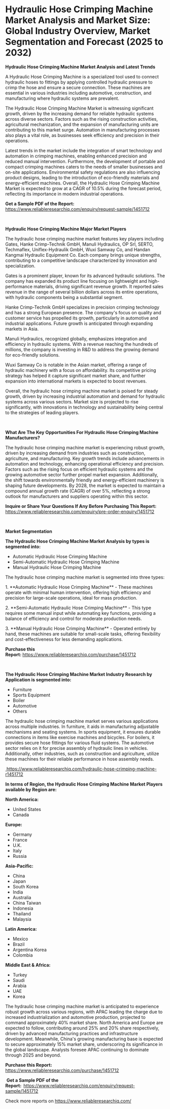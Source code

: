 <p><h1>Hydraulic Hose Crimping Machine Market Analysis and Market Size: Global Industry Overview, Market Segmentation and Forecast (2025 to 2032)</h1></p><p><strong>Hydraulic Hose Crimping Machine Market Analysis and Latest Trends</strong></p>
<p><p>A Hydraulic Hose Crimping Machine is a specialized tool used to connect hydraulic hoses to fittings by applying controlled hydraulic pressure to crimp the hose and ensure a secure connection. These machines are essential in various industries including automotive, construction, and manufacturing where hydraulic systems are prevalent.</p><p>The Hydraulic Hose Crimping Machine Market is witnessing significant growth, driven by the increasing demand for reliable hydraulic systems across diverse sectors. Factors such as the rising construction activities, agricultural mechanization, and the expansion of manufacturing units are contributing to this market surge. Automation in manufacturing processes also plays a vital role, as businesses seek efficiency and precision in their operations.</p><p>Latest trends in the market include the integration of smart technology and automation in crimping machines, enabling enhanced precision and reduced manual intervention. Furthermore, the development of portable and compact crimping machines caters to the needs of smaller businesses and on-site applications. Environmental safety regulations are also influencing product designs, leading to the introduction of eco-friendly materials and energy-efficient machines. Overall, the Hydraulic Hose Crimping Machine Market is expected to grow at a CAGR of 10.5% during the forecast period, reflecting its importance in modern industrial operations.</p></p>
<p><strong>Get a Sample PDF of the Report:&nbsp;</strong> <a href="https://www.reliableresearchiq.com/enquiry/request-sample/1451712?utm_campaign=2442&utm_medium=2&utm_source=Github&utm_content=ia&utm_term=17022025&utm_id=hydraulic-hose-crimping-machine">https://www.reliableresearchiq.com/enquiry/request-sample/1451712</a></p>
<p>&nbsp;</p>
<p><strong>Hydraulic Hose Crimping Machine Major Market Players</strong></p>
<p><p>The hydraulic hose crimping machine market features key players including Gates, Hanke Crimp-Technik GmbH, Manuli Hydraulics, OP Srl, SERTO, Techmaflex, Uniflex-Hydraulik GmbH, Wuxi Samway Co, and Handan Kangmai Hydraulic Equipment Co. Each company brings unique strengths, contributing to a competitive landscape characterized by innovation and specialization.</p><p>Gates is a prominent player, known for its advanced hydraulic solutions. The company has expanded its product line focusing on lightweight and high-performance materials, driving significant revenue growth. It reported sales revenue in the range of several billion dollars across its entire operations, with hydraulic components being a substantial segment.</p><p>Hanke Crimp-Technik GmbH specializes in precision crimping technology and has a strong European presence. The company's focus on quality and customer service has propelled its growth, particularly in automotive and industrial applications. Future growth is anticipated through expanding markets in Asia.</p><p>Manuli Hydraulics, recognized globally, emphasizes integration and efficiency in hydraulic systems. With a revenue reaching the hundreds of millions, the company is investing in R&D to address the growing demand for eco-friendly solutions.</p><p>Wuxi Samway Co is notable in the Asian market, offering a range of hydraulic machinery with a focus on affordability. Its competitive pricing strategy has helped it capture significant market share, and further expansion into international markets is expected to boost revenues.</p><p>Overall, the hydraulic hose crimping machine market is poised for steady growth, driven by increasing industrial automation and demand for hydraulic systems across various sectors. Market size is projected to rise significantly, with innovations in technology and sustainability being central to the strategies of leading players.</p></p>
<p>&nbsp;</p>
<p><strong>What Are The Key Opportunities For Hydraulic Hose Crimping Machine Manufacturers?</strong></p>
<p><p>The hydraulic hose crimping machine market is experiencing robust growth, driven by increasing demand from industries such as construction, agriculture, and manufacturing. Key growth trends include advancements in automation and technology, enhancing operational efficiency and precision. Factors such as the rising focus on efficient hydraulic systems and the growing automotive sector further propel market expansion. Additionally, the shift towards environmentally friendly and energy-efficient machinery is shaping future developments. By 2028, the market is expected to maintain a compound annual growth rate (CAGR) of over 5%, reflecting a strong outlook for manufacturers and suppliers operating within this sector.</p></p>
<p><strong>Inquire or Share Your Questions If Any Before Purchasing This Report:</strong> <a href="https://www.reliableresearchiq.com/enquiry/pre-order-enquiry/1451712?utm_campaign=2442&utm_medium=2&utm_source=Github&utm_content=ia&utm_term=17022025&utm_id=hydraulic-hose-crimping-machine">https://www.reliableresearchiq.com/enquiry/pre-order-enquiry/1451712</a></p>
<p>&nbsp;</p>
<p><strong>Market Segmentation</strong></p>
<p><strong>The Hydraulic Hose Crimping Machine Market Analysis by types is segmented into:</strong></p>
<p><ul><li>Automatic Hydraulic Hose Crimping Machine</li><li>Semi-Automatic Hydraulic Hose Crimping Machine</li><li>Manual Hydraulic Hose Crimping Machine</li></ul></p>
<p><p>The hydraulic hose crimping machine market is segmented into three types: </p><p>1. **Automatic Hydraulic Hose Crimping Machine** - These machines operate with minimal human intervention, offering high efficiency and precision for large-scale operations, ideal for mass production.</p><p>2. **Semi-Automatic Hydraulic Hose Crimping Machine** - This type requires some manual input while automating key functions, providing a balance of efficiency and control for moderate production needs.</p><p>3. **Manual Hydraulic Hose Crimping Machine** - Operated entirely by hand, these machines are suitable for small-scale tasks, offering flexibility and cost-effectiveness for less demanding applications.</p></p>
<p><strong>Purchase this Report:&nbsp;</strong><a href="https://www.reliableresearchiq.com/purchase/1451712?utm_campaign=2442&utm_medium=2&utm_source=Github&utm_content=ia&utm_term=17022025&utm_id=hydraulic-hose-crimping-machine">https://www.reliableresearchiq.com/purchase/1451712</a></p>
<p>&nbsp;</p>
<p><strong>The Hydraulic Hose Crimping Machine Market Industry Research by Application is segmented into:</strong></p>
<p><ul><li>Furniture</li><li>Sports Equipment</li><li>Boiler</li><li>Automotive</li><li>Others</li></ul></p>
<p><p>The hydraulic hose crimping machine market serves various applications across multiple industries. In furniture, it aids in manufacturing adjustable mechanisms and seating systems. In sports equipment, it ensures durable connections in items like exercise machines and bicycles. For boilers, it provides secure hose fittings for various fluid systems. The automotive sector relies on it for precise assembly of hydraulic lines in vehicles. Additionally, other industries, such as construction and agriculture, utilize these machines for their reliable performance in hose assembly needs.</p></p>
<p><a href="https://www.reliableresearchiq.com/hydraulic-hose-crimping-machine-r1451712?utm_campaign=2442&utm_medium=2&utm_source=Github&utm_content=ia&utm_term=17022025&utm_id=hydraulic-hose-crimping-machine">&nbsp;https://www.reliableresearchiq.com/hydraulic-hose-crimping-machine-r1451712</a></p>
<p><strong>In terms of Region, the Hydraulic Hose Crimping Machine Market Players available by Region are:</strong></p>
<p>
    <p> <strong> North America: </strong>
        <ul>
            <li>United States</li>
            <li>Canada</li>
        </ul>
        </p> 
    <p> <strong> Europe: </strong>
        <ul>
            <li>Germany</li>
            <li>France</li>
            <li>U.K.</li>
            <li>Italy</li>
            <li>Russia</li>
        </ul>
        </p> 
    <p> <strong> Asia-Pacific: </strong>
        <ul>
            <li>China</li>
            <li>Japan</li>
            <li>South Korea</li>
            <li>India</li>
            <li>Australia</li>
            <li>China Taiwan</li>
            <li>Indonesia</li>
            <li>Thailand</li>
            <li>Malaysia</li>
        </ul>
        </p> 
    <p> <strong> Latin America: </strong>
        <ul>
            <li>Mexico</li>
            <li>Brazil</li>
            <li>Argentina Korea</li>
            <li>Colombia</li>
        </ul>
        </p> 
    <p> <strong> Middle East & Africa: </strong>
        <ul>
            <li>Turkey</li>
            <li>Saudi</li>
            <li>Arabia</li>
            <li>UAE</li>
            <li>Korea</li>
        </ul>
    </p>
    </p>
<p><p>The hydraulic hose crimping machine market is anticipated to experience robust growth across various regions, with APAC leading the charge due to increased industrialization and automotive production, projected to command approximately 40% market share. North America and Europe are expected to follow, contributing around 25% and 20% share respectively, driven by advanced manufacturing practices and infrastructure development. Meanwhile, China's growing manufacturing base is expected to secure approximately 15% market share, underscoring its significance in the global landscape. Analysts foresee APAC continuing to dominate through 2025 and beyond.</p></p>
<p><strong>Purchase this Report: </strong><a href="https://www.reliableresearchiq.com/purchase/1451712?utm_campaign=2442&utm_medium=2&utm_source=Github&utm_content=ia&utm_term=17022025&utm_id=hydraulic-hose-crimping-machine">https://www.reliableresearchiq.com/purchase/1451712</a></p>
<p>&nbsp;<strong>Get a Sample PDF of the Report:&nbsp;&nbsp;</strong><a href="https://www.reliableresearchiq.com/enquiry/request-sample/1451712?utm_campaign=2442&utm_medium=2&utm_source=Github&utm_content=ia&utm_term=17022025&utm_id=hydraulic-hose-crimping-machine">https://www.reliableresearchiq.com/enquiry/request-sample/1451712</a></p>
<p><strong></strong></p>
<p>Check more reports on <a href="https://www.reliableresearchiq.com/?utm_campaign=2442&utm_medium=2&utm_source=Github&utm_content=ia&utm_term=17022025&utm_id=hydraulic-hose-crimping-machine">https://www.reliableresearchiq.com/</a></p>